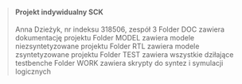 >#### Projekt indywidualny SCK
> Anna Dzieżyk, nr indeksu 318506, zespół 3 
> Folder DOC zawiera dokumentację projektu
> Folder MODEL zawiera modele niezsyntetyzowane projektu
> Folder RTL zawiera modele zsyntetyzowane projektu
> Folder TEST zawiera wszystkie dziłające testbenche
> Folder WORK zawiera skrypty do syntez i  symulacji logicznych

